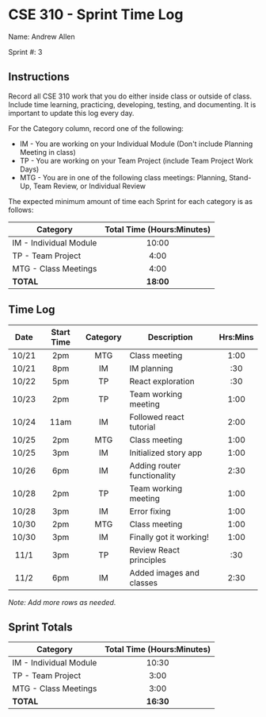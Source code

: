 # CSE 310 - Sprint Time Log

Name: Andrew Allen

Sprint #: 3

## Instructions

Record all CSE 310 work that you do either inside class or outside of class. Include time learning, practicing, developing, testing, and documenting. It is important to update this log every day.

For the Category column, record one of the following:

- IM - You are working on your Individual Module (Don't include Planning Meeting in class)
- TP - You are working on your Team Project (include Team Project Work Days)
- MTG - You are in one of the following class meetings: Planning, Stand-Up, Team Review, or Individual Review

The expected minimum amount of time each Sprint for each category is as follows:

| Category               | Total Time (Hours:Minutes) |
| ---------------------- | :------------------------: |
| IM - Individual Module |           10:00            |
| TP - Team Project      |            4:00            |
| MTG - Class Meetings   |            4:00            |
| **TOTAL**              |         **18:00**          |

## Time Log

| Date  | Start Time | Category | Description                 | Hrs:Mins |
| :---: | :--------: | :------: | --------------------------- | :------: |
| 10/21 |    2pm     |   MTG    | Class meeting               |   1:00   |
| 10/21 |    8pm     |    IM    | IM planning                 |   :30    |
| 10/22 |    5pm     |    TP    | React exploration           |   :30    |
| 10/23 |    2pm     |    TP    | Team working meeting        |   1:00   |
| 10/24 |    11am    |    IM    | Followed react tutorial     |   2:00   |
| 10/25 |    2pm     |   MTG    | Class meeting               |   1:00   |
| 10/25 |    3pm     |    IM    | Initialized story app       |   1:00   |
| 10/26 |    6pm     |    IM    | Adding router functionality |   2:30   |
| 10/28 |    2pm     |    TP    | Team working meeting        |   1:00   |
| 10/28 |    3pm     |    IM    | Error fixing                |   1:00   |
| 10/30 |    2pm     |   MTG    | Class meeting               |   1:00   |
| 10/30 |    3pm     |    IM    | Finally got it working!     |   1:00   |
| 11/1  |    3pm     |    TP    | Review React principles     |   :30    |
| 11/2  |    6pm     |    IM    | Added images and classes    |   2:30   |

_Note: Add more rows as needed._

## Sprint Totals

| Category               | Total Time (Hours:Minutes) |
| ---------------------- | :------------------------: |
| IM - Individual Module |           10:30            |
| TP - Team Project      |            3:00            |
| MTG - Class Meetings   |            3:00            |
| **TOTAL**              |         **16:30**          |
